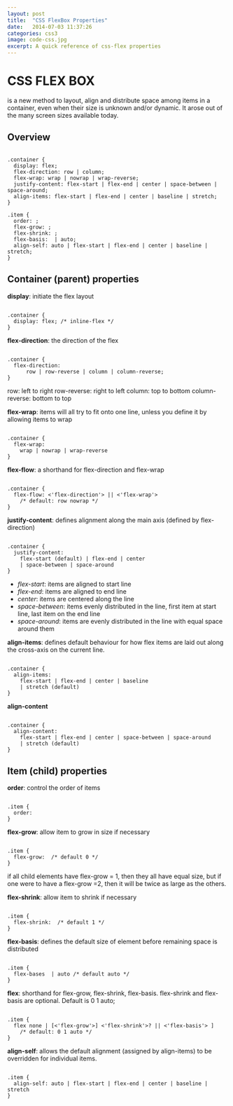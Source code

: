 ```yaml
---
layout: post
title:  "CSS FlexBox Properties"
date:   2014-07-03 11:37:26
categories: css3
image: code-css.jpg
excerpt: A quick reference of css-flex properties
---
```


# CSS FLEX BOX 
is a new method to layout, align and distribute space among items in a container, even when their size is unknown and/or dynamic. It arose out of the many screen sizes available today. 

## Overview 
<pre><code class="css">
.container {
  display: flex;
  flex-direction: row | column;
  flex-wrap: wrap | nowrap | wrap-reverse;
  justify-content: flex-start | flex-end | center | space-between | space-around; 
  align-items: flex-start | flex-end | center | baseline | stretch; 
}

.item {
  order: <integer>;
  flex-grow: <integer>;
  flex-shrink: <integer>;
  flex-basis: <length> | auto;
  align-self: auto | flex-start | flex-end | center | baseline | stretch;
}
</code></pre>


## Container (parent) properties

__display__: initiate the flex layout

<pre><code class="css">
.container {
  display: flex; /* inline-flex */
}
</code></pre>

__flex-direction__: the direction of the flex

<pre><code class="css">
.container {
  flex-direction: 
      row | row-reverse | column | column-reverse;
}
</code></pre>

row: left to right
row-reverse: right to left
column: top to bottom 
column-reverse: bottom to top

__flex-wrap__: items will all try to fit onto one line, unless you define it by allowing items to wrap

<pre><code class="css">
.container {
  flex-wrap: 
    wrap | nowrap | wrap-reverse
}
</code></pre>

__flex-flow__: a shorthand for flex-direction and flex-wrap

<pre><code class="css">
.container {
  flex-flow: <'flex-direction'> || <'flex-wrap'>
    /* default: row nowrap */
}
</code></pre>

__justify-content__: defines alignment along the main axis (defined by flex-direction)

<pre><code class="css">
.container {
  justify-content: 
    flex-start (default) | flex-end | center 
    | space-between | space-around
}
</code></pre>

- _flex-start_: items are aligned to start line
- _flex-end_: items are aligned to end line
- _center_: items are centered along the line 
- _space-between_: items evenly distributed in the line, first item at start line, last item on the end line
- _space-around_: items are evenly distributed in the line with equal space around them


__align-items__: defines default behaviour for how flex items are laid out along the cross-axis on the current line. 

<pre><code class="css">
.container {
  align-items: 
    flex-start | flex-end | center | baseline 
    | stretch (default)
}
</code></pre>
    
__align-content__ 

<pre><code class="css">
.container {
  align-content: 
    flex-start | flex-end | center | space-between | space-around
    | stretch (default)
}
</code></pre>


## Item (child) properties

__order__: control the order of items

<pre><code class="css">
.item {
  order: <integer>
}
</code></pre>


__flex-grow__: allow item to grow in size if necessary

<pre><code class="css">
.item {
  flex-grow: <number> /* default 0 */
}
</code></pre>

if all child elements have flex-grow = 1, then they all have equal size, but if one were to have a flex-grow =2, then it will be twice as large as the others. 

__flex-shrink__: allow item to shrink if necessary

<pre><code class="css">
.item {
  flex-shrink: <number> /* default 1 */
}
</code></pre>

__flex-basis__: defines the default size of element before remaining space is distributed 

<pre><code class="css">
.item {
  flex-bases <length> | auto /* default auto */
}
</code></pre>

__flex__: shorthand for flex-grow, flex-shrink, flex-basis. flex-shrink and flex-basis are optional. Default is 0 1 auto;

<pre><code class="css">
.item {
  flex none | [<'flex-grow'>] <'flex-shrink'>? || <'flex-basis'> ]
    /* default: 0 1 auto */
}
</code></pre>

__align-self__: allows the default alignment (assigned by align-items) to be overridden for individual items. 

<pre><code class="css">
.item {
  align-self: auto | flex-start | flex-end | center | baseline | stretch
}
</code></pre>












